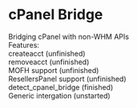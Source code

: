 # cPanel Bridge
Bridging cPanel with non-WHM APIs
<br>
Features:
<br>
createacct (unfinished)
<br>
removeacct (unfinished)
<br>
MOFH support (unfinished)
<br>
ResellersPanel support (unfinished)
<br>
detect_cpanel_bridge (finished)
<br>
Generic intergation (unstarted)
